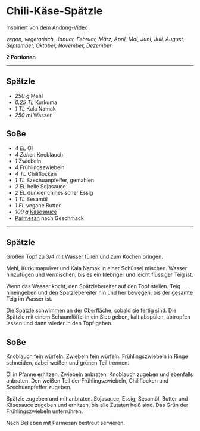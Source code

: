 # Chili-Käse-Spätzle

Inspiriert von [dem Andong-Video](https://youtu.be/B1w7iNOkcsA)

*vegan, vegetarisch, Januar, Februar, März, April, Mai, Juni, Juli, August, September, Oktober, November, Dezember*

**2 Portionen**

---

## Spätzle

- *250 g* Mehl
- *0.25 TL* Kurkuma
- *1 TL* Kala Namak
- *250 ml* Wasser

## Soße

- *4 EL* Öl
- *4 Zehen* Knoblauch
- *1* Zwiebeln
- *4* Frühlingszwiebeln
- *4 TL* Chiliflocken
- *1 TL* Szechuanpfeffer, gemahlen
- *2 EL* helle Sojasauce
- *2 EL* dunkler chinesischer Essig
- *1 TL* Sesamöl
- *1 EL* vegane Butter
- *100 g* [Käsesauce](davids_kaesesauce.md)
- [Parmesan](parmesan.md) nach Geschmack

---

## Spätzle 

Großen Topf zu 3/4 mit Wasser füllen und zum Kochen bringen.

Mehl, Kurkumapulver und Kala Namak in einer Schüssel mischen. Wasser hinzufügen und vermischen, bis es ein klebriger und leicht flüssiger Teig ist.

Wenn das Wasser kocht, den Spätzlebereiter auf den Topf stellen. Teig hineingeben und  den Spätzlebereiter hin und her bewegen, bis der gesamte Teig im Wasser ist.

Die Spätzle schwimmen an der Oberfläche, sobald sie fertig sind.
Die Spätzle mit einem Schaumlöffel in ein Sieb geben, kalt abspülen, abtropfen lassen und dann wieder in den Topf geben.


## Soße

Knoblauch fein würfeln. Zwiebeln fein würfeln. Frühlingszwiebeln in Ringe schneiden, dabei weißen und grünen Teil trennen. 

Öl in Pfanne erhitzen. Zwiebeln anbraten, Knoblauch zugeben und ebenfalls anbraten. Den weißen Teil der Frühlingszwiebeln, Chiliflocken und Szechuanpfeffer zugeben. 

Spätzle zugeben und mit anbraten. Sojasauce, Essig, Sesamöl, Butter und Käsesauce zugeben und erhitzen, bis alle Zutaten heiß sind. Das Grün der Frühlingszwiebeln unterrühren.

Nach Belieben mit Parmesan bestreut servieren.